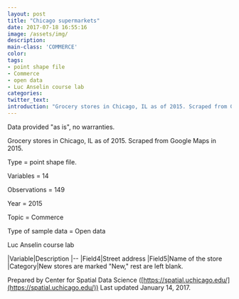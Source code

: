 ```yaml
---
layout: post
title: "Chicago supermarkets"
date: 2017-07-18 16:55:16
image: /assets/img/
description:
main-class: 'COMMERCE'
color:
tags:
- point shape file
- Commerce
- open data
- Luc Anselin course lab
categories:
twitter_text:
introduction: "Grocery stores in Chicago, IL as of 2015. Scraped from Google Maps in 2015."
---
```

<script>
  var map = L.map('map').setView([28.601151, 84.115914], 6);
  L.tileLayer('https://api.tiles.mapbox.com/v4/{id}/{z}/{x}/{y}.png?access_token=pk.eyJ1IjoibWFwYm94IiwiYSI6ImNpejY4NXVycTA2emYycXBndHRqcmZ3N3gifQ.rJcFIG214AriISLbB6B5aw', { <!--this is the URL for the chicago_sup Geojson-->
		maxZoom: 18,
		attribution: 'Map data &copy; <a href="http://openstreetmap.org">OpenStreetMap</a> contributors, ' +
			'<a href="http://creativecommons.org/licenses/by-sa/2.0/">CC-BY-SA</a>, ' +
			'Imagery © <a href="http://mapbox.com">Mapbox</a>',
		id: 'mapbox.light'
	}).addTo(map);

  map.scrollWheelZoom.disable();
  map.touchZoom.disable();
  var enableMapInteraction = function () {
      map.scrollWheelZoom.enable();
      map.touchZoom.enable();
  }
  $('#map').on('click touch', enableMapInteraction);

  // load GeoJSON from an external file
  // load GeoJSON from an external file
  $.getJSON("../data/chicago_sup.geojson",function(data){
    // add GeoJSON layer to the map once the file is loaded
    var json = L.geoJson(data);
    json.addTo(map);
    map.fitBounds(json.getBounds());
  });

</script>


Data provided "as is", no warranties.

Grocery stores in Chicago, IL as of 2015. Scraped from Google Maps in 2015.



 Type = point shape file.

 Variables = 14

 Observations = 149

 Year = 2015

 Topic = Commerce

 Type of sample data = Open data

 Luc Anselin course lab

|Variable|Description
|--
|Field4|Street address
|Field5|Name of the store
|Category|New stores are marked "New," rest are left blank.

Prepared by Center for Spatial Data Science ([https://spatial.uchicago.edu/](https://spatial.uchicago.edu/))
 Last updated January 14, 2017.
